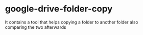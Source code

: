 # google-drive-folder-copy
It contains a tool that helps copying a folder to another folder also comparing the two afterwards
